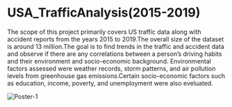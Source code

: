 # USA_TrafficAnalysis(2015-2019)
The scope of this project primarily covers US traffic data along with accident reports from the years 2015 to 2019.The overall size of the dataset is around 13 million.The  goal is to find trends in the traffic and accident data and observe if there are any correlations between a person’s driving habits and their environment and socio-economic background. Environmental factors assessed were weather records, storm patterns, and air pollution levels from greenhouse gas emissions.Certain socio-economic factors such as education, income, poverty, and unemployment were also eveluated.


<img>![Poster-1](https://user-images.githubusercontent.com/27828691/126054513-16500377-647b-433c-bddd-f11488bf5dd3.jpg)</img>

